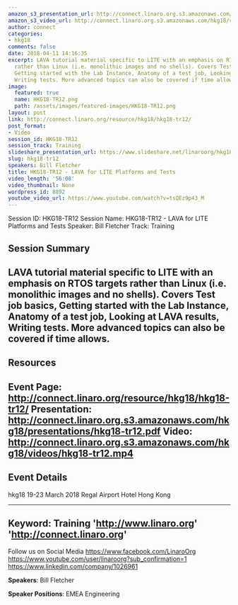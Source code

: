 ```yaml
---
amazon_s3_presentation_url: http://connect.linaro.org.s3.amazonaws.com/hkg18/presentations/hkg18-tr12.pdf
amazon_s3_video_url: http://connect.linaro.org.s3.amazonaws.com/hkg18/videos/hkg18-tr12.mp4
author: connect
categories:
- hkg18
comments: false
date: 2018-04-11 14:16:35
excerpt: LAVA tutorial material specific to LITE with an emphasis on RTOS targets
  rather than Linux (i.e. monolithic images and no shells). Covers Test job basics,
  Getting started with the Lab Instance, Anatomy of a test job, Looking at LAVA results,
  Writing tests. More advanced topics can also be covered if time allows.
image:
  featured: true
  name: HKG18-TR12.png
  path: /assets/images/featured-images/HKG18-TR12.png
layout: post
link: http://connect.linaro.org/resource/hkg18/hkg18-tr12/
post_format:
- Video
session_id: HKG18-TR12
session_track: Training
slideshare_presentation_url: https://www.slideshare.net/linaroorg/hkg18tr12-lava-for-lite-platforms-and-tests
slug: hkg18-tr12
speakers: Bill Fletcher
title: HKG18-TR12 - LAVA for LITE Platforms and Tests
video_length: '56:08'
video_thumbnail: None
wordpress_id: 8892
youtube_video_url: https://www.youtube.com/watch?v=tsQEz9p43_M
---
```


Session ID: HKG18-TR12
Session Name: HKG18-TR12 - LAVA for LITE Platforms and Tests
Speaker: Bill Fletcher
Track: Training


## Session Summary
LAVA tutorial material specific to LITE with an emphasis on RTOS targets rather than Linux (i.e. monolithic images and no shells). Covers Test job basics, Getting started with the Lab Instance, Anatomy of a test job, Looking at LAVA results, Writing tests. More advanced topics can also be covered if time allows.
---------------------------------------------------
## Resources
Event Page: http://connect.linaro.org/resource/hkg18/hkg18-tr12/
Presentation: http://connect.linaro.org.s3.amazonaws.com/hkg18/presentations/hkg18-tr12.pdf
Video: http://connect.linaro.org.s3.amazonaws.com/hkg18/videos/hkg18-tr12.mp4
 ---------------------------------------------------
## Event Details
hkg18
19-23 March 2018 
Regal Airport Hotel Hong Kong

---------------------------------------------------
Keyword: Training
'http://www.linaro.org'
'http://connect.linaro.org'
---------------------------------------------------
Follow us on Social Media
https://www.facebook.com/LinaroOrg
https://www.youtube.com/user/linaroorg?sub_confirmation=1
https://www.linkedin.com/company/1026961

**Speakers**: Bill Fletcher

**Speaker Positions**: EMEA Engineering